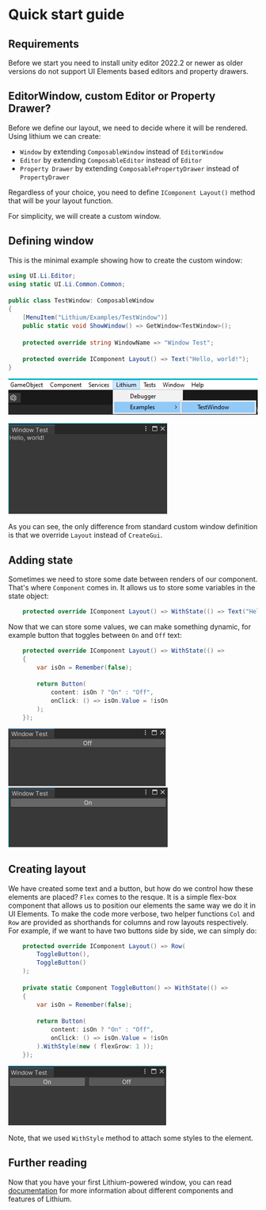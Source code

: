 ﻿# Quick start guide
## Requirements

Before we start you need to install unity editor 2022.2 or newer as older versions do not support UI Elements based editors and property drawers.

## EditorWindow, custom Editor or Property Drawer?

Before we define our layout, we need to decide where it will be rendered.
Using lithium we can create:

* `Window` by extending `ComposableWindow` instead of `EditorWindow`
* `Editor` by extending `ComposableEditor` instead of `Editor`
* `Property Drawer` by extending `ComposablePropertyDrawer` instead of `PropertyDrawer`

Regardless of your choice, you need to define `IComponent Layout()` method that will be your layout function.

For simplicity, we will create a custom window.

## Defining window

This is the minimal example showing how to create the custom window:

```csharp
using UI.Li.Editor;
using static UI.Li.Common.Common;

public class TestWindow: ComposableWindow
{
    [MenuItem("Lithium/Examples/TestWindow")]
    public static void ShowWindow() => GetWindow<TestWindow>();
    
    protected override string WindowName => "Window Test";
    
    protected override IComponent Layout() => Text("Hello, world!");
}
```

![Where to find](assets/bootstrap_menu.png)

![Hello world window](assets/bootstrap_hello.png)

As you can see, the only difference from standard custom window definition is that we override `Layout` instead of `CreateGui`.

## Adding state

Sometimes we need to store some date between renders of our component. That's where `Component` comes in.
It allows us to store some variables in the state object:

```csharp
    protected override IComponent Layout() => WithState(() => Text("Hello, world!"));
```

Now that we can store some values, we can make something dynamic, for example button that toggles between `On` and `Off` text:

```csharp
    protected override IComponent Layout() => WithState(() =>
    {
        var isOn = Remember(false);
        
        return Button(
            content: isOn ? "On" : "Off",
            onClick: () => isOn.Value = !isOn
        );
    });
```

![Button off state](assets/bootstrap_off.png) ![Button off state](assets/bootstrap_on.png)

## Creating layout

We have created some text and a button, but how do we control how these elements are placed? `Flex` comes to the resque.
It is a simple flex-box component that allows us to position our elements the same way we do it in UI Elements.
To make the code more verbose, two helper functions `Col` and `Row` are provided as shorthands for columns and row layouts respectively. 
For example, if we want to have two buttons side by side, we can simply do:

```csharp
    protected override IComponent Layout() => Row(
        ToggleButton(),
        ToggleButton()
    );

    private static Component ToggleButton() => WithState(() =>
    {
        var isOn = Remember(false);
        
        return Button(
            content: isOn ? "On" : "Off",
            onClick: () => isOn.Value = !isOn
        ).WithStyle(new ( flexGrow: 1 ));
    });
```

![Two toggle window](assets/bootstrap_on_off.png)

Note, that we used `WithStyle` method to attach some styles to the element.

## Further reading

Now that you have your first Lithium-powered window, you can read [documentation](index.md) for more information about different components and features of Lithium.
